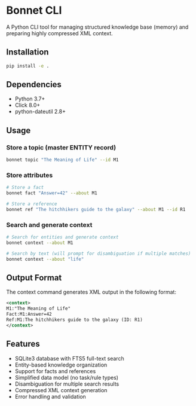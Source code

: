# Bonnet CLI

A Python CLI tool for managing structured knowledge base (memory) and preparing highly compressed XML context.

## Installation

```bash
pip install -e .
```

## Dependencies

- Python 3.7+
- Click 8.0+
- python-dateutil 2.8+

## Usage

### Store a topic (master ENTITY record)
```bash
bonnet topic "The Meaning of Life" --id M1
```

### Store attributes
```bash
# Store a fact
bonnet fact "Answer=42" --about M1

# Store a reference
bonnet ref "The hitchhikers guide to the galaxy" --about M1 --id R1
```

### Search and generate context
```bash
# Search for entities and generate context
bonnet context --about M1

# Search by text (will prompt for disambiguation if multiple matches)
bonnet context --about "life"
```

## Output Format

The context command generates XML output in the following format:

```xml
<context>
M1:"The Meaning of Life"
Fact:M1:Answer=42
Ref:M1:The hitchhikers guide to the galaxy (ID: R1)
</context>
```

## Features

- SQLite3 database with FTS5 full-text search
- Entity-based knowledge organization
- Support for facts and references
- Simplified data model (no task/rule types)
- Disambiguation for multiple search results
- Compressed XML context generation
- Error handling and validation